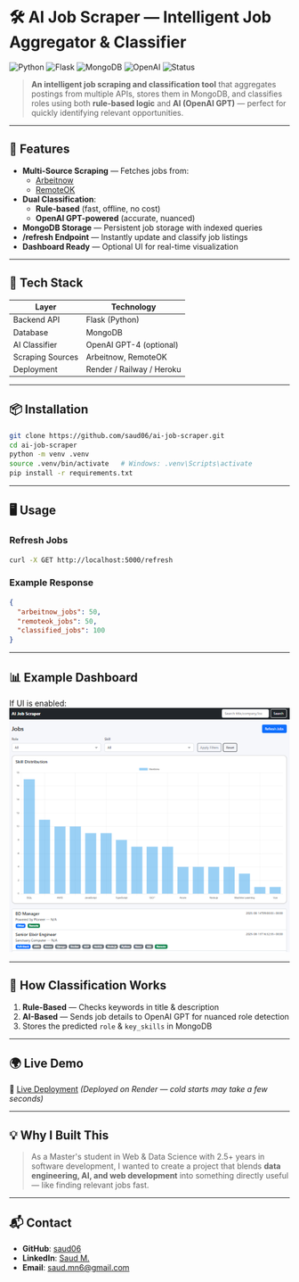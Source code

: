 # 🛠️ AI Job Scraper — Intelligent Job Aggregator & Classifier

![Python](https://img.shields.io/badge/Python-3.10%2B-blue)
![Flask](https://img.shields.io/badge/Flask-API%20Backend-green)
![MongoDB](https://img.shields.io/badge/MongoDB-Database-orange)
![OpenAI](https://img.shields.io/badge/OpenAI-GPT%20Classifier-purple)
![Status](https://img.shields.io/badge/Status-Active-brightgreen)

> **An intelligent job scraping and classification tool** that aggregates postings from multiple APIs, stores them in MongoDB, and classifies roles using both **rule-based logic** and **AI (OpenAI GPT)** — perfect for quickly identifying relevant opportunities.

---

## 🚀 Features

- **Multi-Source Scraping** — Fetches jobs from:
  - [Arbeitnow](https://arbeitnow.com/api/job-board-api)
  - [RemoteOK](https://remoteok.com/api)
- **Dual Classification**:
  - **Rule-based** (fast, offline, no cost)
  - **OpenAI GPT-powered** (accurate, nuanced)
- **MongoDB Storage** — Persistent job storage with indexed queries
- **/refresh Endpoint** — Instantly update and classify job listings
- **Dashboard Ready** — Optional UI for real-time visualization

---

## 🧩 Tech Stack

| Layer            | Technology                 |
|------------------|---------------------------|
| Backend API      | Flask (Python)            |
| Database         | MongoDB                   |
| AI Classifier    | OpenAI GPT-4 (optional)   |
| Scraping Sources | Arbeitnow, RemoteOK       |
| Deployment       | Render / Railway / Heroku |

---

## 📦 Installation

```bash
git clone https://github.com/saud06/ai-job-scraper.git
cd ai-job-scraper
python -m venv .venv
source .venv/bin/activate   # Windows: .venv\Scripts\activate
pip install -r requirements.txt
```

---

## 🖥️ Usage

### Refresh Jobs

```bash
curl -X GET http://localhost:5000/refresh
```

### Example Response

```json
{
  "arbeitnow_jobs": 50,
  "remoteok_jobs": 50,
  "classified_jobs": 100
}
```

---

## 📊 Example Dashboard

If UI is enabled:
![Dashboard Screenshot](docs/dashboard.png)

---

## 🧠 How Classification Works

1. **Rule-Based** — Checks keywords in title & description
2. **AI-Based** — Sends job details to OpenAI GPT for nuanced role detection
3. Stores the predicted `role` & `key_skills` in MongoDB

---

## 🌍 Live Demo

🔗 [Live Deployment](https://ai-job-scraper-0not.onrender.com)
*(Deployed on Render — cold starts may take a few seconds)*

---

## 💡 Why I Built This

> As a Master's student in Web & Data Science with 2.5+ years in software development, I wanted to create a project that blends **data engineering, AI, and web development** into something directly useful — like finding relevant jobs fast.

---

## 📬 Contact

* **GitHub**: [saud06](https://github.com/saud06)
* **LinkedIn**: [Saud M.](https://linkedin.com/in/saud06)
* **Email**: [saud.mn6@gmail.com](mailto:saud.mn6@gmail.com)